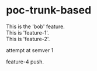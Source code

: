 # poc-trunk-based

This is the 'bob' feature.  
This is 'feature-1'.  
This is 'feature-2'. 

attempt at semver 1

feature-4 push.